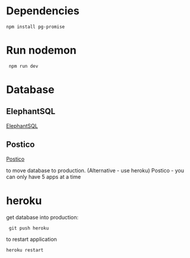 # Dependencies

```
npm install pg-promise
```

# Run nodemon
```
 npm run dev
```

# Database

## ElephantSQL
[ElephantSQL](https://www.elephantsql.com/)
 
## Postico
[Postico](https://eggerapps.at/postico/)

to move database to production. (Alternative - use heroku)
Postico - you can only have 5 apps at a time

# heroku
get database into production:
```
 git push heroku
```

to restart application
```
heroku restart
```